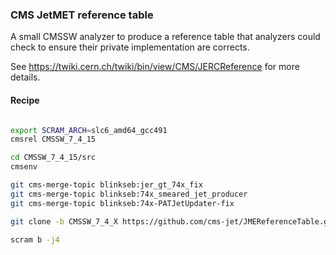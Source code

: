 ### CMS JetMET reference table

A small CMSSW analyzer to produce a reference table that analyzers could check to ensure their private implementation are corrects.

See https://twiki.cern.ch/twiki/bin/view/CMS/JERCReference for more details.

#### Recipe

```bash

export SCRAM_ARCH=slc6_amd64_gcc491
cmsrel CMSSW_7_4_15

cd CMSSW_7_4_15/src
cmsenv

git cms-merge-topic blinkseb:jer_gt_74x_fix
git cms-merge-topic blinkseb:74x_smeared_jet_producer
git cms-merge-topic blinkseb:74x-PATJetUpdater-fix

git clone -b CMSSW_7_4_X https://github.com/cms-jet/JMEReferenceTable.git JetMETCorrections/JMEReferenceTable

scram b -j4

```
